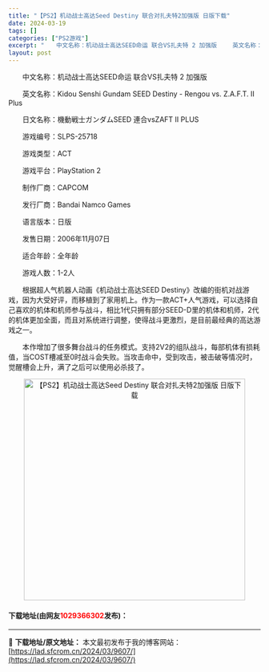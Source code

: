 ```yaml
---
title: "【PS2】机动战士高达Seed Destiny 联合对扎夫特2加强版 日版下载"
date: 2024-03-19
tags: []
categories: ["PS2游戏"]
excerpt: "　　中文名称：机动战士高达SEED命运 联合VS扎夫特 2 加强版 　　英文名称：Kidou Senshi Gundam SEED Destiny - Rengou vs. Z.A.F.T. II Plus 　　日文名称：機動戦士ガンダムSEED 連合vsZAFT II PLUS 　　游戏编号：SL&hellip;"
layout: post
---
```


 <p>　　中文名称：机动战士高达SEED命运 联合VS扎夫特 2 加强版</p> <p>　　英文名称：Kidou Senshi Gundam SEED Destiny - Rengou vs. Z.A.F.T. II Plus</p> <p>　　日文名称：機動戦士ガンダムSEED 連合vsZAFT II PLUS</p> <p>　　游戏编号：SLPS-25718</p> <p>　　游戏类型：ACT</p> <p>　　游戏平台：PlayStation 2</p> <p>　　制作厂商：CAPCOM</p> <p>　　发行厂商：Bandai Namco Games</p> <p>　　语言版本：日版</p> <p>　　发售日期：2006年11月07日</p> <p>　　适合年龄：全年龄</p> <p>　　游戏人数：1-2人</p> <p>　　根据超人气机器人动画《机动战士高达SEED Destiny》改编的街机对战游戏，因为大受好评，而移植到了家用机上。作为一款ACT+人气游戏，可以选择自己喜欢的机体和机师参与战斗，相比1代只拥有部分SEED-D里的机体和机师，2代的机体更加全面，而且对系统进行调整，使得战斗更激烈，是目前最经典的高达游戏之一。</p> <p>　　本作增加了很多舞台战斗的任务模式。支持2V2的组队战斗，每部机体有损耗值，当COST槽减至0时战斗会失败。当攻击命中，受到攻击，被击破等情况时，觉醒槽会上升，满了之后可以使用必杀技了。</p> <p align="center"><img align="" border="0" src="https://lad.sfcrom.cn/wp-content/uploads/2024/03/20240319_65f998912b8bc.jpg" width="442" alt="【PS2】机动战士高达Seed Destiny 联合对扎夫特2加强版 日版下载" /></p> <p><h4>下载地址(由网友<font color="red">1029366302</font>发布)：</h4></p> 

---
📖 **下载地址/原文地址：** 本文最初发布于我的博客网站：[https://lad.sfcrom.cn/2024/03/9607/](https://lad.sfcrom.cn/2024/03/9607/)
